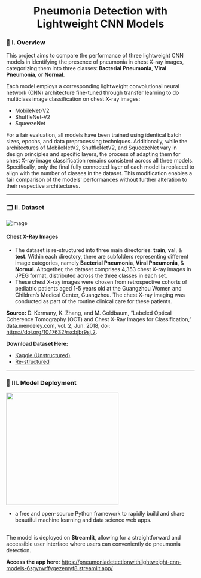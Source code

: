 <div align="center">
  <h1>Pneumonia Detection with Lightweight CNN Models</h1>
</div>

### 🧐 I. Overview
This project aims to compare the performance of three lightweight CNN models in identifying the presence of pneumonia in chest X-ray images, categorizing them into three classes: **Bacterial Pneumonia**, **Viral Pneumonia**, or **Normal**.

Each model employs a corresponding lightweight convolutional neural network (CNN) architecture fine-tuned through transfer learning to do multiclass image classification on chest X-ray images:
- MobileNet-V2
- ShuffleNet-V2
- SqueezeNet

For a fair evaluation, all models have been trained using identical batch sizes, epochs, and data preprocessing techniques. Additionally, while the architectures of MobileNetV2, ShuffleNetV2, and SqueezeNet vary in design principles and specific layers, the process of adapting them for chest X-ray image classification remains consistent across all three models. Specifically, only the final fully connected layer of each model is replaced to align with the number of classes in the dataset. This modification enables a fair comparison of the models' performances without further alteration to their respective architectures.

----------------------

### 🗂️ II. Dataset
![image](https://github.com/m3mentomor1/Pneumonia_Detection_with_Lightweight-CNN-Models/assets/95956735/ac6adea5-0215-4ee9-b20b-d64a56e9237c)

#### Chest X-Ray Images
- The dataset is re-structured into three main directories: **train**, **val**, & **test**. Within each directory, there are subfolders representing different image categories, namely **Bacterial Pneumonia**, **Viral Pneumonia**, & **Normal**. Altogether, the dataset comprises 4,353 chest X-ray images in JPEG format, distributed across the three classes in each set.
- These chest X-ray images were chosen from retrospective cohorts of pediatric patients aged 1-5 years old at the Guangzhou Women and Children’s Medical Center, Guangzhou. The chest X-ray imaging was conducted as part of the routine clinical care for these patients.

**Source:** D. Kermany, K. Zhang, and M. Goldbaum, “Labeled Optical Coherence Tomography (OCT) and Chest X-Ray Images for Classification,” data.mendeley.com, vol. 2, Jun. 2018, doi: https://doi.org/10.17632/rscbjbr9sj.2.

**Download Dataset Here:** 
- [Kaggle (Unstructured)](https://www.kaggle.com/datasets/paultimothymooney/chest-xray-pneumonia/)
- [Re-structured](https://drive.google.com/drive/folders/17RAWWpF2voDNdMZxU-wXoiMBxCQO2b09?usp=sharing)

----------------------

### 🚀 III. Model Deployment
<img src="https://github.com/m3mentomor1/Breast-Cancer-Image-Classification-with-DenseNet121/assets/95956735/6d0001fd-6890-44aa-8f25-223b21e8ab39" width="300" />

- a free and open-source Python framework to rapidly build and share beautiful machine learning and data science web apps. 
##
The model is deployed on **Streamlit**, allowing for a straightforward and accessible user interface where users can conveniently do pneumonia detection.

**Access the app here:** https://pneumoniadetectionwithlightweight-cnn-models-6sgynwffygezemyf8.streamlit.app/










